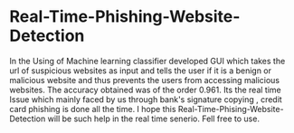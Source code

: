 # Real-Time-Phishing-Website-Detection
In the Using of Machine learning classifier developed GUI which takes the url of suspicious websites as input and tells the user if it is a benign or malicious website and thus prevents the users from accessing malicious websites.
The accuracy obtained was of the order 0.961.
Its the real time Issue which mainly faced by us through bank's signature copying , credit card phishing is done all the time. I hope this  Real-Time-Phising-Website-Detection will be such help in the real time senerio. Fell free to use.
